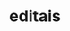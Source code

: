 ---
layout: page
title: editais
nav: true
nav_order: 2
dropdown: true
children: 
    - title: ativos
      permalink: /editais/
    - title: divider
    - title: encerrados
      permalink: /editais_encerrados/
---